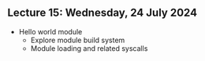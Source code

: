 ## Lecture 15: Wednesday, 24 July 2024

* Hello world module
  * Explore module build system
  * Module loading and related syscalls
